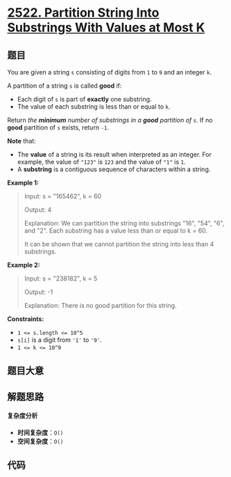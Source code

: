 # [2522. Partition String Into Substrings With Values at Most K](https://leetcode.com/problems/partition-string-into-substrings-with-values-at-most-k/)

## 题目

You are given a string `s` consisting of digits from `1` to `9` and an integer
`k`.

A partition of a string `s` is called **good** if:

- Each digit of `s` is part of **exactly** one substring.
- The value of each substring is less than or equal to `k`.

Return _the **minimum** number of substrings in a **good** partition of_ `s`.
If no **good** partition of `s` exists, return `-1`.

**Note** that:

- The **value** of a string is its result when interpreted as an integer. For example, the value of `"123"` is `123` and the value of `"1"` is `1`.
- A **substring** is a contiguous sequence of characters within a string.

**Example 1:**

> Input: s = "165462", k = 60
>
> Output: 4
>
> Explanation: We can partition the string into substrings "16", "54", "6", and "2". Each substring has a value less than or equal to k = 60.
>
> It can be shown that we cannot partition the string into less than 4 substrings.

**Example 2:**

> Input: s = "238182", k = 5
>
> Output: -1
>
> Explanation: There is no good partition for this string.

**Constraints:**

- `1 <= s.length <= 10^5`
- `s[i]` is a digit from `'1'` to `'9'`.
- `1 <= k <= 10^9`

## 题目大意

## 解题思路

#### 复杂度分析

- **时间复杂度**：`O()`
- **空间复杂度**：`O()`

## 代码

```javascript

```
